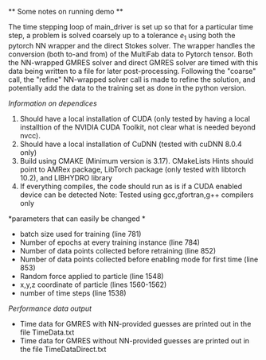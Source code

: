 ** Some notes on running demo **

The time stepping loop of main_driver is set up so that for a particular time step, a problem is solved coarsely up to a tolerance $e_1$ using both
the pytorch NN wrapper and the direct Stokes solver. The wrapper handles the conversion (both to-and from) of the MultiFab data to Pytorch tensor.
Both the NN-wrapped GMRES solver and direct GMRES solver are timed with this data being written to a file for later post-processing. Following the
"coarse" call, the "refine" NN-wrapped solver call is made to refine the solution, and potentially add the data to the training set as done in
the python version. 


*Information on dependices*

1. Should have a local installation of CUDA (only tested by having a local installtion of the NVIDIA CUDA Toolkit, not clear what is needed beyond nvcc).
2. Should have a local installation of CuDNN (tested with  cuDNN 8.0.4 only)
3. Build using CMAKE (Minimum version is 3.17). CMakeLists Hints should point to AMRex package, LibTorch package (only tested with libtorch 10.2), and LIBHYDRO library
4. If everything compiles, the code should run as is if a CUDA enabled device can be detected
Note: Tested using gcc,gfortran,g++ compilers only




*parameters that can easily be changed *
- batch size used for training (line 781)
- Number of epochs at every training instance (line 784)
- Number of data points collected before retraining (line 852)
- Number of data points collected before enabling mode for first time (line 853)
- Random force applied to particle (line 1548)
- x,y,z coordinate of particle (lines 1560-1562)
- number of time steps (line 1538)


*Performance data output*
- Time data for GMRES with NN-provided guesses are printed out in the file TimeData.txt
- Time data for GMRES without NN-provided guesses are printed out in the file TimeDataDirect.txt


